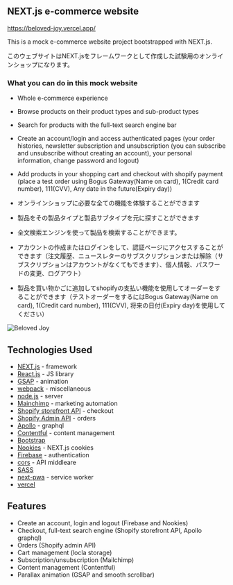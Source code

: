 ## NEXT.js e-commerce website

https://beloved-joy.vercel.app/

This is a mock e-commerce website project bootstrapped with NEXT.js.

このウェブサイトはNEXT.jsをフレームワークとして作成した試験用のオンラインショップになります。

### What you can do in this mock website

- Whole e-commerce experience
- Browse products on their product types and sub-product types
- Search for products with the full-text search engine bar
- Create an account/login and access authenticated pages (your order histories, newsletter subscription and unsubscription (you can subscribe and unsubscribe without creating an account), your personal information, change password and logout)
- Add products in your shopping cart and checkout with shopify payment (place a test order using Bogus Gateway(Name on card), 1(Credit card number), 111(CVV), Any date in the future(Expiry day))

- オンラインショップに必要な全ての機能を体験することができます
- 製品をその製品タイプと製品サブタイプを元に探すことができます
- 全文検索エンジンを使って製品を検索することができます。
- アカウントの作成またはログインをして、認証ページにアクセスすることができます（注文履歴、ニュースレターのサブスクリプションまたは解除（サブスクリプションはアカウントがなくてもできます）、個人情報、パスワードの変更、ログアウト）
- 製品を買い物かごに追加してshopifyの支払い機能を使用してオーダーをすることができます（テストオーダーをするにはBogus Gateway(Name on card), 1(Credit card number), 111(CVV), 将来の日付(Expiry day)を使用してください）

![Beloved Joy](https://user-images.githubusercontent.com/75403319/121547499-2ffb8b80-c9da-11eb-85c9-44adb08b6e57.png)

## Technologies Used

- [NEXT.js](https://nextjs.org/docs) - framework
- [React.js](https://reactjs.org/) - JS library
- [GSAP](https://greensock.com/gsap/) - animation
- [webpack](https://webpack.js.org/) - miscellaneous
- [node.js](https://nodejs.org/en/) - server
- [Mainchimp](https://mailchimp.com/?ds_rl=1276838&gclid=Cj0KCQjw8IaGBhCHARIsAGIRRYpwaLtFyklaHrUVEj47UJCccsh0ZRAwo3V1weZsRyHnhPq_sWt6yqIaAlmWEALw_wcB&gclsrc=aw.ds) - marketing automation
- [Shopify storefront API](https://shopify.dev/docs/storefront-api) - checkout
- [Shopify Admin API](https://shopify.dev/docs/admin-api) - orders
- [Apollo](https://www.apollographql.com/) - graphql
- [Contentful](https://www.contentful.com/?&utm_source=google&utm_medium=search-paid&utm_campaign=npd-brand&utm_content=&gclid=Cj0KCQjw8IaGBhCHARIsAGIRRYp5TRTHnUAoyofirS4nmuFy4QBj7XCCXg6hIpggE2EpR8t7Tl8dkZkaAuDAEALw_wcB&gclsrc=aw.ds) - content management
- [Bootstrap](https://getbootstrap.com/)
- [Nookies](https://www.npmjs.com/package/nookies) - NEXT.js cookies
- [Firebase](https://firebase.google.com/?gclid=Cj0KCQjw8IaGBhCHARIsAGIRRYoDHwwxmZ-AxEr7rAIaw373rnaMwiGgn2GCFSGaE7rz1VB37U96VK8aAjqlEALw_wcB&gclsrc=aw.ds) - authentication
- [cors](https://github.com/expressjs/cors) - API middleare
- [SASS](https://sass-lang.com/)
- [next-pwa](https://github.com/shadowwalker/next-pwa) - service worker
- [vercel](https://vercel.com/)

## Features

- Create an account, login and logout (Firebase and Nookies)
- Checkout, full-text search engine (Shopify storefront API, Apollo graphql)
- Orders (Shopify admin API)
- Cart management (locla storage)
- Subscription/unsubscription (Mailchimp)
- Content management (Contentful)
- Parallax animation (GSAP and smooth scrollbar)


